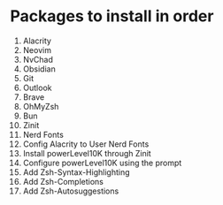 # Packages to install in order 

1. Alacrity 
2. Neovim 
3. NvChad 
4. Obsidian 
5. Git 
6. Outlook 
7. Brave 
8. OhMyZsh
9. Bun
10. Zinit 
11. Nerd Fonts 
12. Config Alacrity to User Nerd Fonts 
13. Install powerLevel10K through Zinit 
14. Configure powerLevel10K using the prompt 
15. Add Zsh-Syntax-Highlighting 
16. Add Zsh-Completions 
17. Add Zsh-Autosuggestions 

